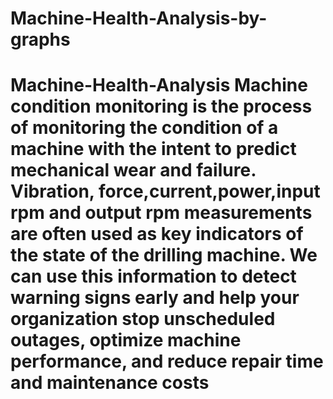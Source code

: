 # Machine-Health-Analysis-by-graphs
# Machine-Health-Analysis  Machine  condition  monitoring  is  the  process  of  monitoring  the  condition  of  a  machine  with  the  intent  to  predict  mechanical wear and failure. Vibration, force,current,power,input rpm  and output rpm measurements are often used as key indicators of the state  of the drilling machine.  We  can  use  this  information  to  detect  warning  signs  early  and  help  your  organization  stop  unscheduled outages, optimize machine performance, and reduce repair time and maintenance costs
